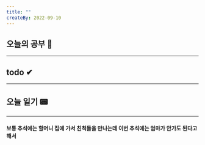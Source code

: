 ```yaml
---
title: ""
createBy: 2022-09-10
---
```

## 오늘의 공부 🎉
---
### 

## todo ✔
---
### 

## 오늘 일기 📟
---
#### 보통 추석에는 할머니 집에 가서 친척들을 만나는데 이번 추석에는 엄마가 안가도 된다고 해서 